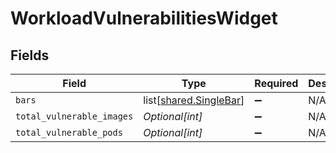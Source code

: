 # WorkloadVulnerabilitiesWidget


## Fields

| Field                                                          | Type                                                           | Required                                                       | Description                                                    |
| -------------------------------------------------------------- | -------------------------------------------------------------- | -------------------------------------------------------------- | -------------------------------------------------------------- |
| `bars`                                                         | list[[shared.SingleBar](undefined/models/shared/singlebar.md)] | :heavy_minus_sign:                                             | N/A                                                            |
| `total_vulnerable_images`                                      | *Optional[int]*                                                | :heavy_minus_sign:                                             | N/A                                                            |
| `total_vulnerable_pods`                                        | *Optional[int]*                                                | :heavy_minus_sign:                                             | N/A                                                            |